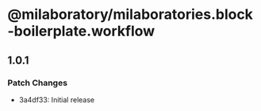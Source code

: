 # @milaboratory/milaboratories.block-boilerplate.workflow

## 1.0.1

### Patch Changes

- 3a4df33: Initial release
